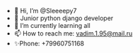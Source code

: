 - 👋 Hi, I’m @Sleeeepy7
- 👀 Junior python django developer
- 🌱 I’m currently learning all 
- 📫 How to reach me: vadim.1.95@mail.ru
- ✨Phone: +79960751168

<!---
Sleeeepy7/Sleeeepy7 is a ✨ special ✨ repository because its `README.md` (this file) appears on your GitHub profile.
You can click the Preview link to take a look at your changes.
--->
